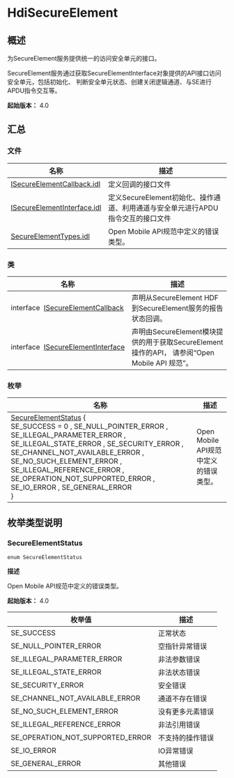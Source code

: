 # HdiSecureElement


## 概述

为SecureElement服务提供统一的访问安全单元的接口。

SecureElement服务通过获取SecureElementInterface对象提供的API接口访问安全单元，包括初始化、 判断安全单元状态、创建关闭逻辑通道、与SE进行APDU指令交互等。

**起始版本：** 4.0


## 汇总


### 文件

| 名称 | 描述 | 
| -------- | -------- |
| [ISecureElementCallback.idl](_i_secure_element_callback_8idl.md) | 定义回调的接口文件 | 
| [ISecureElementInterface.idl](_i_secure_element_interface_8idl.md) | 定义SecureElement初始化、操作通道、利用通道与安全单元进行APDU指令交互的接口文件 | 
| [SecureElementTypes.idl](_secure_element_types_8idl.md) | Open Mobile API规范中定义的错误类型。 | 


### 类

| 名称 | 描述 | 
| -------- | -------- |
| interface&nbsp;&nbsp;[ISecureElementCallback](interface_i_secure_element_callback.md) | 声明从SecureElement HDF到SecureElement服务的报告状态回调。 | 
| interface&nbsp;&nbsp;[ISecureElementInterface](interface_i_secure_element_interface.md) | 声明由SecureElement模块提供的用于获取SecureElement操作的API， 请参阅“Open Mobile API 规范”。 | 


### 枚举

| 名称 | 描述 | 
| -------- | -------- |
| [SecureElementStatus](#secureelementstatus) {<br/>SE_SUCCESS = 0 , SE_NULL_POINTER_ERROR , SE_ILLEGAL_PARAMETER_ERROR , SE_ILLEGAL_STATE_ERROR , SE_SECURITY_ERROR , SE_CHANNEL_NOT_AVAILABLE_ERROR , SE_NO_SUCH_ELEMENT_ERROR , SE_ILLEGAL_REFERENCE_ERROR , SE_OPERATION_NOT_SUPPORTED_ERROR , SE_IO_ERROR , SE_GENERAL_ERROR<br/>} | Open Mobile API规范中定义的错误类型。 | 


## 枚举类型说明


### SecureElementStatus

```
enum SecureElementStatus
```

**描述**

Open Mobile API规范中定义的错误类型。

**起始版本：** 4.0

| 枚举值 | 描述 | 
| -------- | -------- |
| SE_SUCCESS | 正常状态 | 
| SE_NULL_POINTER_ERROR | 空指针异常错误 | 
| SE_ILLEGAL_PARAMETER_ERROR | 非法参数错误 | 
| SE_ILLEGAL_STATE_ERROR | 非法状态错误 | 
| SE_SECURITY_ERROR | 安全错误 | 
| SE_CHANNEL_NOT_AVAILABLE_ERROR | 通道不存在错误 | 
| SE_NO_SUCH_ELEMENT_ERROR | 没有更多元素错误 | 
| SE_ILLEGAL_REFERENCE_ERROR | 非法引用错误 | 
| SE_OPERATION_NOT_SUPPORTED_ERROR | 不支持的操作错误 | 
| SE_IO_ERROR | IO异常错误 | 
| SE_GENERAL_ERROR | 其他错误 | 
